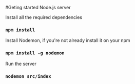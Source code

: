 #Geting started Node.js server

Install all the required dependencies

### `npm install`

Install Nodemon, if you're not already install it on your npm

### `npm install -g nodemon`

Run the server

### `nodemon src/index`
